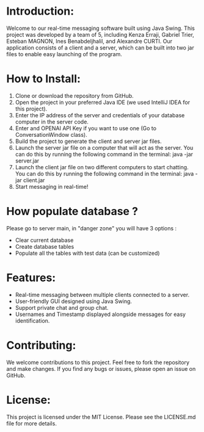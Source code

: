 # Introduction:

Welcome to our real-time messaging software built using Java Swing. This project was developed by a team of 5, including Kenza Erraji, Gabriel Trier, Esteban MAGNON, Ines Benabdeljhalil, and Alexandre CURTI. Our application consists of a client and a server, which can be built into two jar files to enable easy launching of the program.

# How to Install:

1. Clone or download the repository from GitHub.
2. Open the project in your preferred Java IDE (we used IntelliJ IDEA for this project).
3. Enter the IP address of the server and credentials of your database computer in the server code.
4. Enter and OPENAI API Key if you want to use one (Go to ConversationWindow class).
6. Build the project to generate the client and server jar files.
7. Launch the server jar file on a computer that will act as the server. You can do this by running the following command in the terminal:
java -jar server.jar
8. Launch the client jar file on two different computers to start chatting. You can do this by running the following command in the terminal:
java -jar client.jar
9. Start messaging in real-time!

# How populate database ?

Please go to server main, in "danger zone" you will have 3 options : 
- Clear current database
- Create database tables 
- Populate all the tables with test data (can be customized)

# Features:

- Real-time messaging between multiple clients connected to a server.
- User-friendly GUI designed using Java Swing.
- Support private chat and group chat.
- Usernames and Timestamp displayed alongside messages for easy identification.

# Contributing:
We welcome contributions to this project. Feel free to fork the repository and make changes. If you find any bugs or issues, please open an issue on GitHub.

# License:
This project is licensed under the MIT License. Please see the LICENSE.md file for more details.
